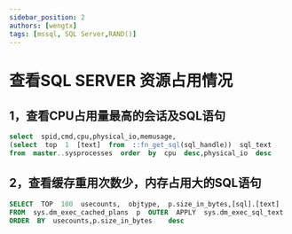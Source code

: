 ```yaml
---
sidebar_position: 2
authors: [wengtx]
tags: [mssql, SQL Server,RAND()]
---
```


# 查看SQL SERVER 资源占用情况

## 1，查看CPU占用量最高的会话及SQL语句

``` sql
select  spid,cmd,cpu,physical_io,memusage,
(select  top  1  [text]  from  ::fn_get_sql(sql_handle))  sql_text
from  master..sysprocesses  order  by  cpu  desc,physical_io  desc
```

## 2，查看缓存重用次数少，内存占用大的SQL语句

```sql
SELECT  TOP  100  usecounts,  objtype,  p.size_in_bytes,[sql].[text] 
FROM  sys.dm_exec_cached_plans  p  OUTER  APPLY  sys.dm_exec_sql_text  (p.plan_handle)  sql 
ORDER  BY  usecounts,p.size_in_bytes    desc
```

